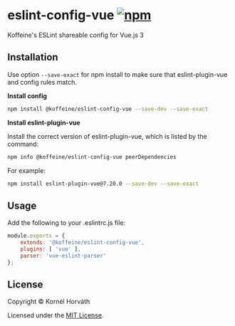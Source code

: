 <h1>
	eslint-config-vue
	<a href="https://www.npmjs.com/package/@koffeine/eslint-config-vue"><img alt="npm" src="https://img.shields.io/npm/v/@koffeine/eslint-config-vue"></a>
</h1>

Koffeine's ESLint shareable config for Vue.js 3

## Installation

Use option `--save-exact` for npm install to make sure that eslint-plugin-vue and config rules match.

__Install config__

```sh
npm install @koffeine/eslint-config-vue --save-dev --save-exact
```

__Install eslint-plugin-vue__

Install the correct version of eslint-plugin-vue, which is listed by the command:

```sh
npm info @koffeine/eslint-config-vue peerDependencies
```

For example:

```sh
npm install eslint-plugin-vue@7.20.0 --save-dev --save-exact
```

## Usage

Add the following to your .eslintrc.js file:

```js
module.exports = {
    extends: '@koffeine/eslint-config-vue',
    plugins: [ 'vue' ],
    parser: 'vue-eslint-parser'
};
```

## License

Copyright © Kornél Horváth

Licensed under the [MIT License](https://raw.githubusercontent.com/koffeine/eslint-config-vue/master/LICENSE).

